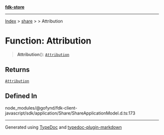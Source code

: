 [**fdk-store**](../../../README.md)
***

[Index](../../../API.md) > [share](../../README.md) > [<internal>](../README.md) > Attribution

# Function: Attribution

> **Attribution**(): [`Attribution`](../type-aliases/type-alias.Attribution.md)

## Returns

[`Attribution`](../type-aliases/type-alias.Attribution.md)

## Defined In

node\_modules/@gofynd/fdk-client-javascript/sdk/application/Share/ShareApplicationModel.d.ts:173

***
Generated using [TypeDoc](https://typedoc.org/) and [typedoc-plugin-markdown](https://www.npmjs.com/package/typedoc-plugin-markdown)
